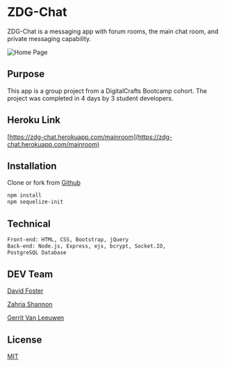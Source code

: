 # ZDG-Chat

ZDG-Chat is a messaging app with forum rooms, the main chat room, and private messaging capability.

![Home Page](images/ZDG.png)

## Purpose
This app is a group project from a DigitalCrafts Bootcamp cohort. The project was completed in 4 days by 3 student developers.

## Heroku Link

[https://zdg-chat.herokuapp.com/mainroom](https://zdg-chat.herokuapp.com/mainroom)
## Installation

Clone or fork from [Github](https://github.com/dlfosterii/Group-BE-ZDG-Chat)


```bash
npm install
npm sequelize-init
```

## Technical

```bash
Front-end: HTML, CSS, Bootstrap, jQuery
Back-end: Node.js, Express, ejs, bcrypt, Socket.IO, 
PostgreSQL Database
```



## DEV Team
[David Foster](https://github.com/dlfosterii)

[Zahria Shannon](https://github.com/zahriazoey)

[Gerrit Van Leeuwen](http://github.com/grrtvnlw)



## License
[MIT](https://choosealicense.com/licenses/mit/)

